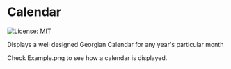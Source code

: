 # Calendar

[![License: MIT](https://img.shields.io/badge/License-MIT-yellow.svg)](https://raw.githubusercontent.com/AbhinavGupta2002/AstonHack2021/main/LICENSE)

Displays a well designed Georgian Calendar for any year's particular month

Check Example.png to see how a calendar is displayed.
